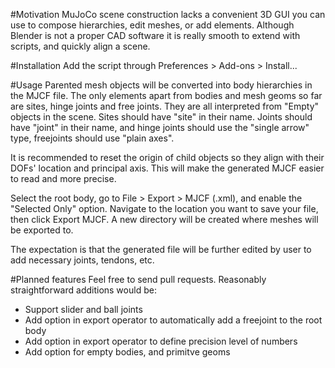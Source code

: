 #Motivation
MuJoCo scene construction lacks a convenient 3D GUI you can use to compose hierarchies, edit meshes, or add elements. Although Blender is not a proper CAD software it is really smooth to extend with scripts, and quickly align a scene. 


#Installation
Add the script through Preferences > Add-ons > Install...


#Usage
Parented mesh objects will be converted into body hierarchies in the MJCF file. The only elements apart from bodies and mesh geoms so far are sites, hinge joints and free joints. They are all interpreted from "Empty" objects in the scene. Sites should have "site" in their name. Joints should have "joint" in their name, and hinge joints should use the "single arrow" type, freejoints should use "plain axes".

It is recommended to reset the origin of child objects so they align with their DOFs' location and principal axis. This will make the generated MJCF easier to read and more precise.

Select the root body, go to File > Export > MJCF (.xml), and enable the "Selected Only" option. Navigate to the location you want to save your file, then click Export MJCF. A new directory will be created where meshes will be exported to.

The expectation is that the generated file will be further edited by user to add necessary joints, tendons, etc.

#Planned features
Feel free to send pull requests. Reasonably straightforward additions would be:
- Support slider and ball joints
- Add option in export operator to automatically add a freejoint to the root body
- Add option in export operator to define precision level of numbers
- Add option for empty bodies, and primitve geoms